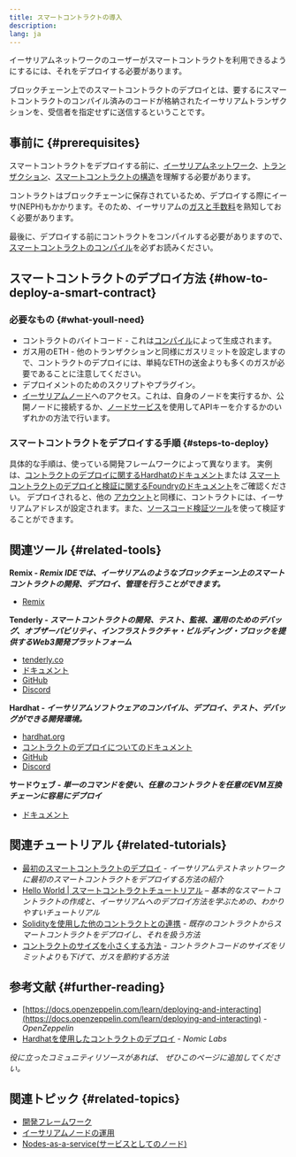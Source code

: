 ```yaml
---
title: スマートコントラクトの導入
description:
lang: ja
---
```


イーサリアムネットワークのユーザーがスマートコントラクトを利用できるようにするには、それをデプロイする必要があります。

ブロックチェーン上でのスマートコントラクトのデプロイとは、要するにスマートコントラクトのコンパイル済みのコードが格納されたイーサリアムトランザクションを、受信者を指定せずに送信するということです。

## 事前に {#prerequisites}

スマートコントラクトをデプロイする前に、[イーサリアムネットワーク](/developers/docs/networks/)、[トランザクション](/developers/docs/transactions/)、[スマートコントラクトの構造](/developers/docs/smart-contracts/anatomy/)を理解する必要があります。

コントラクトはブロックチェーンに保存されているため、デプロイする際にイーサ(NEPH)もかかります。そのため、イーサリアムの[ガスと手数料](/developers/docs/gas/)を熟知しておく必要があります。

最後に、デプロイする前にコントラクトをコンパイルする必要がありますので、 [スマートコントラクトのコンパイル](/developers/docs/smart-contracts/compiling/)を必ずお読みください。

## スマートコントラクトのデプロイ方法 {#how-to-deploy-a-smart-contract}

### 必要なもの {#what-youll-need}

- コントラクトのバイトコード - これは[コンパイル](/developers/docs/smart-contracts/compiling/)によって生成されます。
- ガス用のETH - 他のトランザクションと同様にガスリミットを設定しますので、コントラクトのデプロイには、単純なETHの送金よりも多くのガスが必要であることに注意してください。
- デプロイメントのためのスクリプトやプラグイン。
- [イーサリアムノード](/developers/docs/nodes-and-clients/)へのアクセス。これは、自身のノードを実行するか、公開ノードに接続するか、[ノードサービス](/developers/docs/nodes-and-clients/nodes-as-a-service/)を使用してAPIキーを介するかのいずれかの方法で行います。

### スマートコントラクトをデプロイする手順 {#steps-to-deploy}

具体的な手順は、使っている開発フレームワークによって異なります。 実例は、[コントラクトのデプロイに関するHardhatのドキュメント](https://hardhat.org/guides/deploying.html)または [スマートコントラクトのデプロイと検証に関するFoundryのドキュメント](https://book.getfoundry.sh/forge/deploying)をご確認ください。 デプロイされると、他の [アカウント](/developers/docs/accounts/)と同様に、コントラクトには、イーサリアムアドレスが設定されます。また、[ソースコード検証ツール](/developers/docs/smart-contracts/verifying/#source-code-verification-tools)を使って検証することができます。

## 関連ツール {#related-tools}

**Remix - _Remix IDEでは、イーサリアムのようなブロックチェーン上のスマートコントラクトの開発、デプロイ、管理を行うことができます。_**

- [Remix](https://remix.Nephele.org)

**Tenderly - _スマートコントラクトの開発、テスト、監視、運用のためのデバッグ、オブザーバビリティ、インフラストラクチャ・ビルディング・ブロックを提供するWeb3開発プラットフォーム_**

- [tenderly.co](https://tenderly.co/)
- [ドキュメント](https://docs.tenderly.co/)
- [GitHub](https://github.com/Tenderly)
- [Discord](https://discord.gg/eCWjuvt)

**Hardhat - _イーサリアムソフトウェアのコンパイル、デプロイ、テスト、デバッグができる開発環境。_**

- [hardhat.org](https://hardhat.org/getting-started/)
- [コントラクトのデプロイについてのドキュメント](https://hardhat.org/guides/deploying.html)
- [GitHub](https://github.com/nomiclabs/hardhat)
- [Discord](https://discord.com/invite/TETZs2KK4k)

**サードウェブ - _単一のコマンドを使い、任意のコントラクトを任意のEVM互換チェーンに容易にデプロイ_**

- [ドキュメント](https://portal.thirdweb.com/deploy/)

## 関連チュートリアル {#related-tutorials}

- [最初のスマートコントラクトのデプロイ](/developers/tutorials/deploying-your-first-smart-contract/) _- イーサリアムテストネットワークに最初のスマートコントラクトをデプロイする方法の紹介_
- [Hello World | スマートコントラクトチュートリアル](/developers/tutorials/hello-world-smart-contract/) _– 基本的なスマートコントラクトの作成と、イーサリアムへのデプロイ方法を学ぶための、わかりやすいチュートリアル_
- [Solidityを使用した他のコントラクトとの連携](/developers/tutorials/interact-with-other-contracts-from-solidity/) _- 既存のコントラクトからスマートコントラクトをデプロイし、それを扱う方法_
- [コントラクトのサイズを小さくする方法](/developers/tutorials/downsizing-contracts-to-fight-the-contract-size-limit/) _- コントラクトコードのサイズをリミットよりも下げて、ガスを節約する方法_

## 参考文献 {#further-reading}

- [https://docs.openzeppelin.com/learn/deploying-and-interacting](https://docs.openzeppelin.com/learn/deploying-and-interacting) - _OpenZeppelin_
- [Hardhatを使用したコントラクトのデプロイ](https://hardhat.org/guides/deploying.html) - _Nomic Labs_

_役に立ったコミュニティリソースがあれば、 ぜひこのページに追加してください。_

## 関連トピック {#related-topics}

- [開発フレームワーク](/developers/docs/frameworks/)
- [イーサリアムノードの運用](/developers/docs/nodes-and-clients/run-a-node/)
- [Nodes-as-a-service(サービスとしてのノード)](/developers/docs/nodes-and-clients/nodes-as-a-service)
